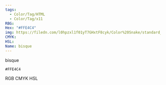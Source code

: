 ```yaml
---
tags:
  - Color/Tag/HTML
  - Color/Tag/x11
RBG: 
Hex: "#FFE4C4"
img: https://filedn.com/l0hpzxl1f01yT7GHxtF8cyk/Color%20Snake/standard_csv_to_svg/FFE4C4.svg
CMYK: 
HSL: 
Name: bisque
---
```

bisque
```palette
#FFE4C4
```
RGB
CMYK
HSL